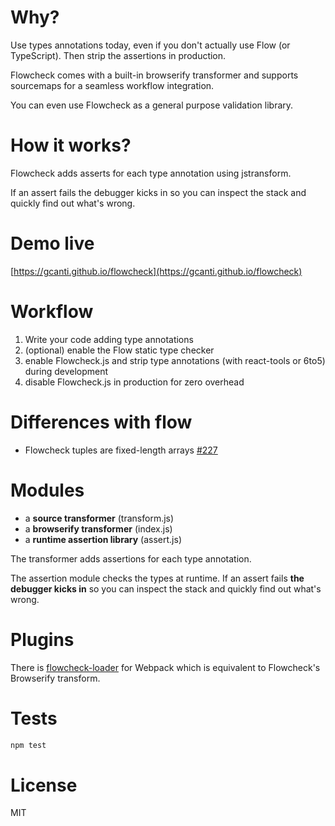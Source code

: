 # Why?

Use types annotations today, even if you don't actually use Flow (or TypeScript). Then strip the assertions in production.

Flowcheck comes with a built-in browserify transformer and supports sourcemaps for a seamless workflow integration.

You can even use Flowcheck as a general purpose validation library.

# How it works?

Flowcheck adds asserts for each type annotation using jstransform.

If an assert fails the debugger kicks in so you can inspect the stack and quickly find out what's wrong.

# Demo live

[https://gcanti.github.io/flowcheck](https://gcanti.github.io/flowcheck)

# Workflow

1. Write your code adding type annotations
2. (optional) enable the Flow static type checker
3. enable Flowcheck.js and strip type annotations (with react-tools or 6to5) during development
4. disable Flowcheck.js in production for zero overhead

# Differences with flow

- Flowcheck tuples are fixed-length arrays [#227](https://github.com/facebook/flow/issues/227)

# Modules

- a **source transformer** (transform.js)
- a **browserify transformer** (index.js)
- a **runtime assertion library** (assert.js)

The transformer adds assertions for each type annotation.

The assertion module checks the types at runtime. If an assert fails **the debugger kicks in** so you can inspect the stack and quickly find out what's wrong.

# Plugins

There is [flowcheck-loader](https://github.com/gaearon/flowcheck-loader) for Webpack which is equivalent to Flowcheck's Browserify transform.

# Tests

```js
npm test
```

# License

MIT
